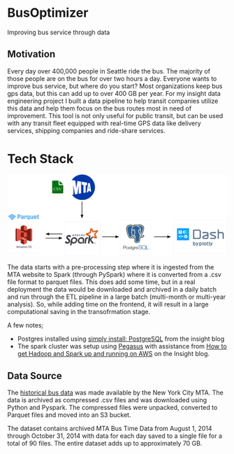# BusOptimizer
Improving bus service through data

## Motivation
Every day over 400,000 people in Seattle ride the bus. The majority of those people are on the bus for over two hours a day. Everyone wants to improve bus service, but where do you start? Most organizations keep bus gps data, but this can add up to over 400 GB per year. For my insight data engineering project I built a data pipeline to help transit companies utilize this data and help them focus on the bus routes most in need of improvement. This tool is not only useful for public transit, but can be used with any transit fleet equipped with real-time GPS data like delivery services, shipping companies and ride-share services.

# Tech Stack

![BusOptimizer tech stack](https://github.com/shmalex101/BusOptimizer/blob/master/tech_pipeline.png)

The data starts with a pre-processing step where it is ingested from the MTA website to Spark (through PySpark) where it is converted from a .csv file format to parquet files. This does add some time, but in a real deployment the data would be downloaded and archived in a daily batch and run through the ETL pipeline in a large batch (multi-month or multi-year analysis). So, while adding time on the frontend, it will result in a large computational saving in the transofrmation stage.

A few notes;
* Postgres installed using [simply install: PostgreSQL](https://blog.insightdatascience.com/simply-install-postgresql-58c1e4ebf252) from the insight blog
* The spark cluster was setup using [Pegasus](https://github.com/InsightDataScience/pegasus) with assistance from [How to get Hadoop and Spark up and running on AWS](
https://blog.insightdatascience.com/how-to-get-hadoop-and-spark-up-and-running-on-aws-7a1b0ab55459) on the Insight blog.

## Data Source

The [historical bus data](http://web.mta.info/developers/MTA-Bus-Time-historical-data.html) was made available by the New York City MTA. The data is archived as compressed .csv files and was downloaded using Python and Pyspark. The compressed files were unpacked, converted to Parquet files and moved into an S3 bucket. 

The dataset contains archived MTA Bus Time Data from August 1, 2014 through October 31, 2014 with data for each day saved to a single file for a total of 90 files. The entire dataset adds up to approximately 70 GB.
